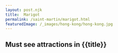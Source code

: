 ```yaml
---
layout: post.njk
title: 	Marigot
permalink: /saint-martin/marigot.html
featuredImage: /_images/hong-kong/hong-kong.jpg
---
```

## Must see attractions in {{title}}